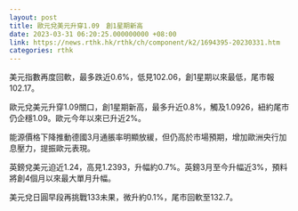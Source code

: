 ```yaml
---
layout: post
title: 歐元兌美元升穿1.09　創1星期新高
date: 2023-03-31 06:20:25.000000000 +08:00
link: https://news.rthk.hk/rthk/ch/component/k2/1694395-20230331.htm
categories: rthk
---
```


美元指數再度回軟，最多跌近0.6%，低見102.06，創1星期以來最低，尾市報102.17。

歐元兌美元升穿1.09關口，創1星期新高，最多升近0.8%，觸及1.0926，紐約尾市仍企穩1.09。歐元今年以來已升近2%。

能源價格下降推動德國3月通脹率明顯放緩，但仍高於市場預期，增加歐洲央行加息壓力，提振歐元表現。

英鎊兌美元迫近1.24，高見1.2393，升幅約0.7%。英鎊3月至今升幅近3%，預料將創4個月以來最大單月升幅。

美元兌日圓早段再挑戰133未果，微升約0.1%，尾市回軟至132.7。
